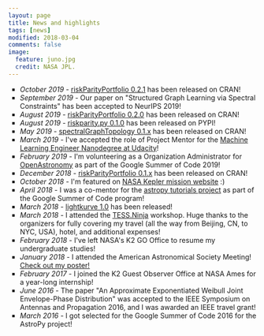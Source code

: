 ```yaml
---
layout: page
title: News and highlights
tags: [news]
modified: 2018-03-04
comments: false
image:
  feature: juno.jpg
  credit: NASA JPL.
---
```


<ul style="list-style-type:square">
   <li> <i>October 2019</i> - <a href="https://www.github.com/dppalomar/riskParityPortfolio"><u>riskParityPortfolio 0.2.1</u></a> has been released on CRAN!
   <li> <i>September 2019</i> - Our paper on "Structured Graph Learning via Spectral Constraints" has been accepted to NeurIPS 2019!
   <li> <i>August 2019</i> - <a href="https://www.github.com/dppalomar/riskParityPortfolio"><u>riskParityPortfolio 0.2.0</u></a> has been released on CRAN!
   <li> <i>August 2019</i> - <a href="https://www.github.com/mirca/riskparity.py"><u>riskparity.py 0.1.0</u></a> has been released on PYPI!
   <li> <i>May 2019</i> - <a href="https://www.github.com/dppalomar/spectralGraphTopology"><u>spectralGraphTopology 0.1.x</u></a> has been released on CRAN!
   <li> <i>March 2019</i> - I've accepted the role of Project Mentor for the <a href="https://www.udacity.com/course/machine-learning-engineer-nanodegree--nd009t">Machine Learning Engineer Nanodegree at Udacity</a>!
   <li> <i>February 2019</i> - I'm volunteering as a Organization Administrator for <a href="https://openastronomy.org/gsoc/gsoc2019/#/mentors"><u>OpenAstronomy</u></a>
   as part of the Google Summer of Code 2019!
   <li> <i>December 2018</i> - <a href="https://www.github.com/dppalomar/riskParityPortfolio"><u>riskParityPortfolio 0.1.x</u></a> has been released on CRAN!
   <li> <i>October 2018</i> - I'm featured on <a href="https://exoplanets.nasa.gov/news/1529/meet-the-kepler-mission-team/"><u>NASA Kepler mission website</u></a> :)
   <li> <i> April 2018 </i>- I was a co-mentor for the
   <a href="https://github.com/astropy/astropy-tutorials">astropy tutorials project</a> as part of the Google Summer of Code program!
   <li> <i> March 2018 </i> - <a href="https://keplerscience.arc.nasa.gov/new-kepler-data-analysis-tools-and-tutorials-lightkurve-v10.html">
   <u>lightkurve 1.0</u></a> has been released!
   <li> <i>March 2018</i> - I attended the <a href="https://tess.ninja"><u>TESS.Ninja</u></a> workshop.
Huge thanks to the organizers for fully covering my travel (all the way from Beijing,
CN, to NYC, USA), hotel, and additional expenses!
   <li> <i>February 2018</i> - I've left NASA's K2 GO Office to resume my undergraduate studies!
   <li> <i>January 2018</i> - I attended the American Astronomical Society Meeting!<a href="https://github.com/mirca/ze_aas_poster/blob/master/poster.pdf">
   <u>Check out my poster!</u></a>
   <li> <i>February 2017</i> - I joined the K2 Guest Observer Office at NASA Ames for a year-long internship!
   <li> <i>June 2016</i> - The paper "An Approximate Exponentiated Weibull Joint Envelope-Phase Distribution"
was accepted to the IEEE Symposium on Antennas and Propagation 2016, and I was
awarded an IEEE travel grant!
   <li> <i>March 2016</i> - I got selected for the Google Summer of Code 2016 for the AstroPy project!
